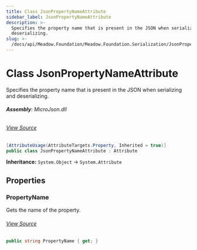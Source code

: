 ```yaml
---
title: Class JsonPropertyNameAttribute
sidebar_label: JsonPropertyNameAttribute
description: >-
  Specifies the property name that is present in the JSON when serializing and
  deserializing.
slug: >-
  /docs/api/Meadow.Foundation/Meadow.Foundation.Serialization/JsonPropertyNameAttribute
---
```

# Class JsonPropertyNameAttribute
Specifies the property name that is present in the JSON when serializing and deserializing.

###### **Assembly**: MicroJson.dll
###### [View Source](https://github.com/WildernessLabs/Meadow.Foundation.git/blob/develop/Source/Meadow.Foundation.Libraries_and_Frameworks/Serialization.MicroJson/Driver/JsonPropertyNameAttribute.cs#L8)
```csharp title="Declaration"
[AttributeUsage(AttributeTargets.Property, Inherited = true)]
public class JsonPropertyNameAttribute : Attribute
```
**Inheritance:** `System.Object` -> `System.Attribute`

## Properties
### PropertyName
Gets the name of the property.
###### [View Source](https://github.com/WildernessLabs/Meadow.Foundation.git/blob/develop/Source/Meadow.Foundation.Libraries_and_Frameworks/Serialization.MicroJson/Driver/JsonPropertyNameAttribute.cs#L14)
```csharp title="Declaration"
public string PropertyName { get; }
```
